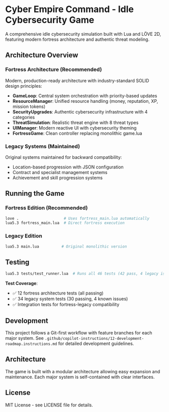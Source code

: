# Cyber Empire Command - Idle Cybersecurity Game

A comprehensive idle cybersecurity simulation built with Lua and LÖVE 2D, featuring modern fortress architecture and authentic threat modeling.

## Architecture Overview

### Fortress Architecture (Recommended)
Modern, production-ready architecture with industry-standard SOLID design principles:

- **GameLoop**: Central system orchestration with priority-based updates
- **ResourceManager**: Unified resource handling (money, reputation, XP, mission tokens)
- **SecurityUpgrades**: Authentic cybersecurity infrastructure with 4 categories
- **ThreatSimulation**: Realistic threat engine with 8 threat types
- **UIManager**: Modern reactive UI with cybersecurity theming
- **FortressGame**: Clean controller replacing monolithic game.lua

### Legacy Systems (Maintained)
Original systems maintained for backward compatibility:
- Location-based progression with JSON configuration
- Contract and specialist management systems
- Achievement and skill progression systems

## Running the Game

### Fortress Edition (Recommended)
```bash
love .                    # Uses fortress_main.lua automatically
lua5.3 fortress_main.lua  # Direct fortress execution
```

### Legacy Edition  
```bash
lua5.3 main.lua          # Original monolithic version
```

## Testing

```bash
lua5.3 tests/test_runner.lua  # Runs all 46 tests (42 pass, 4 legacy issues)
```

**Test Coverage**:
- ✅ 12 fortress architecture tests (all passing)
- ✅ 34 legacy system tests (30 passing, 4 known issues)
- ✅ Integration tests for fortress-legacy compatibility

## Development

This project follows a Git-first workflow with feature branches for each major system. See `.github/copilot-instructions/12-development-roadmap.instructions.md` for detailed development guidelines.

## Architecture

The game is built with a modular architecture allowing easy expansion and maintenance. Each major system is self-contained with clear interfaces.

## License

MIT License - see LICENSE file for details.